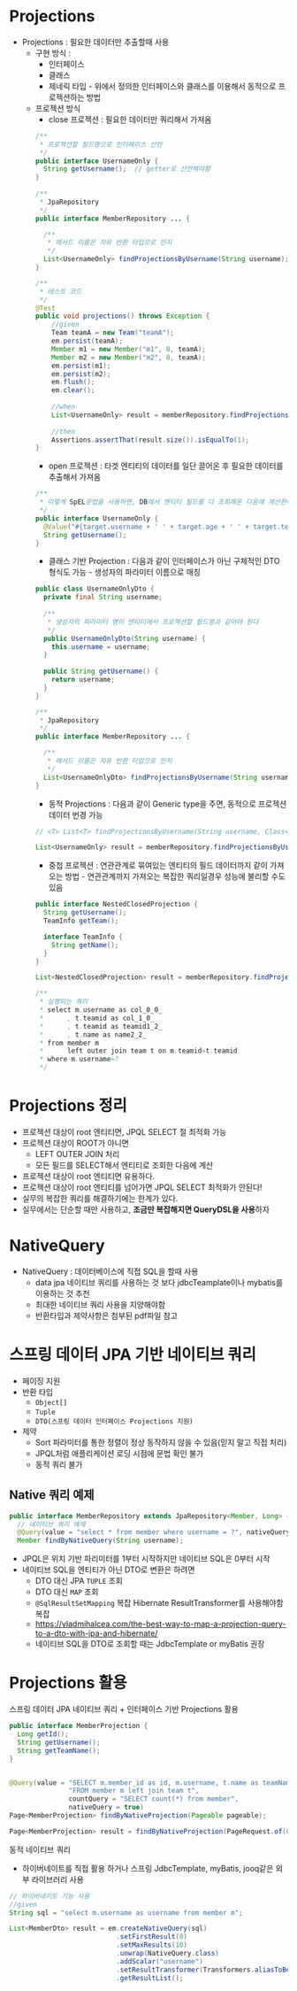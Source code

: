 # Projections
- Projections : 필요한 데이터만 추출할때 사용
  - 구현 방식 :
    - 인터페이스 
    - 클래스
    - 제네릭 타입 - 위에서 정의한 인터페이스와 클래스를 이용해서 동적으로 프로젝션하는 방법
  - 프로젝션 방식
    - close 프로젝션 : 필요한 데이터만 쿼리해서 가져옴
    ```java
    /**
     * 프로젝션할 필드명으로 인터페이스 선언
     */
    public interface UsernameOnly { 
      String getUsername();  // getter로 선언해야함
    }
     
    /**
     * JpaRepository
     */
    public interface MemberRepository ... {

      /**
       * 메서드 이름은 자유 반환 타입으로 인지
       */
      List<UsernameOnly> findProjectionsByUsername(String username);
    }

    /**
     * 테스트 코드
     */
    @Test 
    public void projections() throws Exception { 
        //given 
        Team teamA = new Team("teamA");
        em.persist(teamA);
        Member m1 = new Member("m1", 0, teamA);
        Member m2 = new Member("m2", 0, teamA);
        em.persist(m1);
        em.persist(m2);
        em.flush();
        em.clear();
        
        //when 
        List<UsernameOnly> result = memberRepository.findProjectionsByUsername("m1");
        
        //then 
        Assertions.assertThat(result.size()).isEqualTo(1);
    }
    ```
    - open 프로젝션 : 타겟 엔티티의 데이터를 일단 끌어온 후 필요한 데이터를 추출해서 가져옴
    ```java
    /**
     * 이렇게 SpEL문법을 사용하면, DB에서 엔티티 필드를 다 조회해온 다음에 계산한다! 따라서 JPQL SELECT 절 최적화가 안된다.
     */
    public interface UsernameOnly {
      @Value("#{target.username + ' ' + target.age + ' ' + target.team.name}") 
      String getUsername();
    }
    ```
    - 클래스 기반 Projection : 다음과 같이 인터페이스가 아닌 구체적인 DTO 형식도 가능 - 생성자의 파라미터 이름으로 매칭
    ```java
    public class UsernameOnlyDto {
      private final String username;
      
      /**
       * 생성자의 파라미터 명이 엔티티에서 프로젝션할 필드명과 같아야 한다
       */
      public UsernameOnlyDto(String username) { 
        this.username = username;
      }
      
      public String getUsername() { 
        return username;
      } 
    }

    /**
     * JpaRepository
     */
    public interface MemberRepository ... {

      /**
       * 메서드 이름은 자유 반환 타입으로 인지
       */
      List<UsernameOnlyDto> findProjectionsByUsername(String username);
    }
    ```
    - 동적 Projections : 다음과 같이 Generic type을 주면, 동적으로 프로젝션 데이터 번경 가능
    ```java
    // <T> List<T> findProjectionsByUsername(String username, Class<T> type);

    List<UsernameOnly> result = memberRepository.findProjectionsByUsername("m1", UsernameOnly.class);
    ```
    - 중첩 프로젝션 : 연관관계로 묶여있는 엔티티의 필드 데이터까지 같이 가져오는 방법 - 연관관계까지 가져오는 복잡한 쿼리일경우 성능에 불리할 수도 있음
    ```java
    public interface NestedClosedProjection {
      String getUsername();
      TeamInfo getTeam();

      interface TeamInfo { 
        String getName();
      } 
    }

    List<NestedClosedProjection> result = memberRepository.findProjectionsByUsername("m1", NestedClosedProjection.class);

    /**
     * 실행되는 쿼리
     * select m.username as col_0_0_
     *      , t.teamid as col_1_0_
     *      , t.teamid as teamid1_2_
     *      , t.name as name2_2_ 
     * from member m 
     *      left outer join team t on m.teamid=t.teamid 
     * where m.username=?
     */
    ```

# Projections 정리
- 프로젝션 대상이 root 엔티티면, JPQL SELECT 절 최적화 가능 
- 프로젝션 대상이 ROOT가 아니면 
  - LEFT OUTER JOIN 처리 
  - 모든 필드를 SELECT해서 엔티티로 조회한 다음에 계산
- 프로젝션 대상이 root 엔티티면 유용하다.
- 프로젝션 대상이 root 엔티티를 넘어가면 JPQL SELECT 최적화가 안된다!
- 실무의 복잡한 쿼리를 해결하기에는 한계가 있다.
- 실무에서는 단순할 때만 사용하고, **조금만 복잡해지면 QueryDSL을 사용**하자

# NativeQuery
- NativeQuery : 데이터베이스에 직접 SQL을 할때 사용 
  - data jpa 네이티브 쿼리를 사용하는 것 보다 jdbcTeamplate이나 mybatis를 이용하는 것 추천
  - 최대한 네이티브 쿼리 사용을 지양해야함
  - 반환타입과 제약사항은 첨부된 pdf파일 참고

# 스프링 데이터 JPA 기반 네이티브 쿼리
- 페이징 지원 
- 반환 타입
  - `Object[]` 
  - `Tuple` 
  - `DTO(스프링 데이터 인터페이스 Projections 지원)`
- 제약
  - Sort 파라미터를 통한 정렬이 정상 동작하지 않을 수 있음(믿지 말고 직접 처리) 
  - JPQL처럼 애플리케이션 로딩 시점에 문법 확인 불가
  - 동적 쿼리 불가

## Native 쿼리 예제
```java
public interface MemberRepository extends JpaRepository<Member, Long> {
  // 네이티브 쿼리 예제
  @Query(value = "select * from member where username = ?", nativeQuery = true) 
  Member findByNativeQuery(String username);
```
- JPQL은 위치 기반 파리미터를 1부터 시작하지만 네이티브 SQL은 0부터 시작
- 네이티브 SQL을 엔티티가 아닌 DTO로 변환은 하려면 
  - DTO 대신 JPA `TUPLE` 조회 
  - DTO 대신 `MAP` 조회 
  - `@SqlResultSetMapping` 복잡 Hibernate ResultTransformer를 사용해야함 복잡 
  - https://vladmihalcea.com/the-best-way-to-map-a-projection-query-to-a-dto-with-jpa-and-hibernate/
  - 네이티브 SQL을 DTO로 조회할 때는 JdbcTemplate or myBatis 권장


# Projections 활용
스프링 데이터 JPA 네이티브 쿼리 + 인터페이스 기반 Projections 활용

```java
public interface MemberProjection {
  Long getId();
  String getUsername();
  String getTeamName();
}


@Query(value = "SELECT m.member_id as id, m.username, t.name as teamName " + 
               "FROM member m left join team t", 
               countQuery = "SELECT count(*) from member", 
               nativeQuery = true) 
Page<MemberProjection> findByNativeProjection(Pageable pageable);

Page<MemberProjection> result = findByNativeProjection(PageRequest.of(0, 10));
```

동적 네이티브 쿼리
- 하이버네이트를 직접 활용 하거나 스프링 JdbcTemplate, myBatis, jooq같은 외부 라이브러리 사용
```java
// 하이버네이트 기능 사용
//given 
String sql = "select m.username as username from member m";

List<MemberDto> result = em.createNativeQuery(sql) 
                           .setFirstResult(0) 
                           .setMaxResults(10) 
                           .unwrap(NativeQuery.class) 
                           .addScalar("username") 
                           .setResultTransformer(Transformers.aliasToBean(MemberDto.class)) 
                           .getResultList();
```
